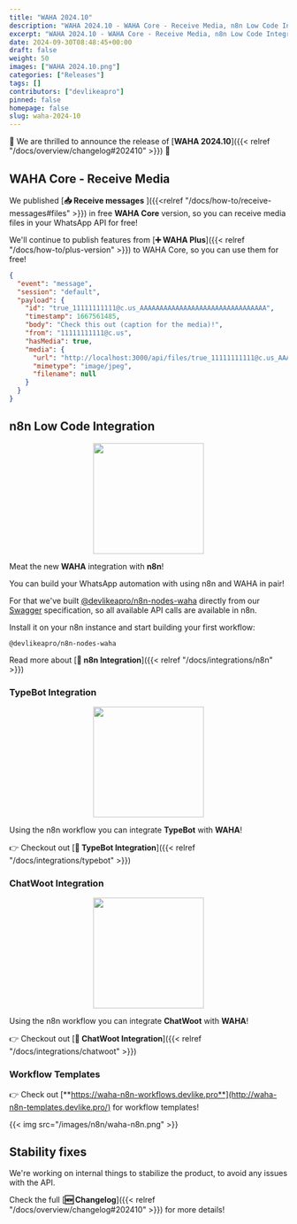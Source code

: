 ```yaml
---
title: "WAHA 2024.10"
description: "WAHA 2024.10 - WAHA Core - Receive Media, n8n Low Code Integration, TypeBot Integration, ChatWoot Integration, Workflow Templates, Stability fixes"
excerpt: "WAHA 2024.10 - WAHA Core - Receive Media, n8n Low Code Integration, TypeBot Integration, ChatWoot Integration, Workflow Templates, Stability fixes"
date: 2024-09-30T08:48:45+00:00
draft: false
weight: 50
images: ["WAHA 2024.10.png"]
categories: ["Releases"]
tags: []
contributors: ["devlikeapro"]
pinned: false
homepage: false
slug: waha-2024-10
---
```


🎉 We are thrilled to announce the release of [**WAHA 2024.10**]({{< relref "/docs/overview/changelog#202410" >}}) 🎉 

## WAHA Core - Receive Media

We published [**📥 Receive messages** ]({{<relref "/docs/how-to/receive-messages#files" >}})
in free **WAHA Core** version, so you can receive media files in your WhatsApp API for free!

We'll continue to publish features from 
[**➕ WAHA Plus**]({{< relref "/docs/how-to/plus-version" >}}) 
to WAHA Core, so you can use them for free!

```json
{
  "event": "message",
  "session": "default",
  "payload": {
    "id": "true_11111111111@c.us_AAAAAAAAAAAAAAAAAAAAAAAAAAAAAAAA",
    "timestamp": 1667561485,
    "body": "Check this out (caption for the media)!",
    "from": "11111111111@c.us",
    "hasMedia": true,
    "media": {
      "url": "http://localhost:3000/api/files/true_11111111111@c.us_AAAAAAAAAAAAAAAAAAAAAAAAAAAAAAAA.jpg",
      "mimetype": "image/jpeg",
      "filename": null
    }
  }
}
```

## n8n Low Code Integration

<p align="center">
  <img src="/images/n8n/WAHA+n8n.png" width='200'/>
</p>

Meat the new **WAHA** integration with **n8n**!

You can build your WhatsApp automation with using n8n and WAHA in pair!

For that we've built [@devlikeapro/n8n-nodes-waha](https://github.com/devlikeapro/n8n-nodes-waha/)
directly from our [Swagger](/swagger) specification, so all available API calls are available in n8n.

Install it on your n8n instance and start building your first workflow:
```
@devlikeapro/n8n-nodes-waha
```

Read more about 
[**🧩 n8n Integration**]({{< relref "/docs/integrations/n8n" >}})

### TypeBot Integration
<p align="center">
  <img src="/images/typebot/waha+typebot.png" width='200'/>
</p>

Using the n8n workflow you can integrate **TypeBot** with **WAHA**!

👉 Checkout out [**🧩 TypeBot Integration**]({{< relref "/docs/integrations/typebot" >}})

### ChatWoot Integration
<p align="center">
  <img src="/images/chatwoot/waha-chatwoot.png" width='200'/>
</p>

Using the n8n workflow you can integrate **ChatWoot** with **WAHA**!

👉 Checkout out [**🧩 ChatWoot Integration**]({{< relref "/docs/integrations/chatwoot" >}})

### Workflow Templates
👉 Check out
[**https://waha-n8n-workflows.devlike.pro**](http://waha-n8n-templates.devlike.pro/)
for workflow templates!

{{< img src="/images/n8n/waha-n8n.png" >}}


## Stability fixes
We're working on internal things to stabilize the product, to avoid any issues with the API.

Check the full [**🆕 Changelog**]({{< relref "/docs/overview/changelog#202410" >}})
for more details!
